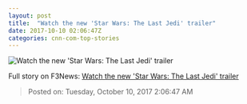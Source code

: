 ```yaml
---
layout: post
title:  "Watch the new 'Star Wars: The Last Jedi' trailer"
date: 2017-10-10 02:06:47Z
categories: cnn-com-top-stories
---
```


![Watch the new 'Star Wars: The Last Jedi' trailer](http://i2.cdn.turner.com/money/dam/assets/171009220440-kylo-ren-star-wars-780x439.png)




Full story on F3News: [Watch the new 'Star Wars: The Last Jedi' trailer](http://www.f3nws.com/n/ZT3jn)

> Posted on: Tuesday, October 10, 2017 2:06:47 AM
